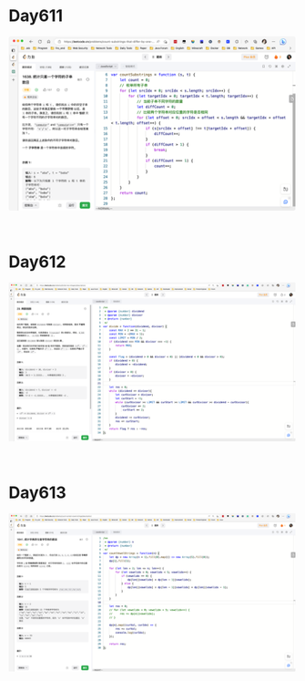 # Day611

![day611](2303img.assets/day611.png)

&nbsp;

# Day612

![day612](2303img.assets/day612.png)

&nbsp;

# Day613

![day613](2303img.assets/day613.png)